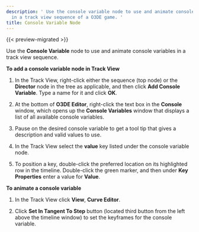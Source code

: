 ```yaml
---
description: ' Use the console variable node to use and animate console variables
  in a track view sequence of a O3DE game. '
title: Console Variable Node
---
```


{{< preview-migrated >}}

Use the **Console Variable** node to use and animate console variables in a track view sequence\.

**To add a console variable node in Track View**

1. In the Track View, right\-click either the sequence \(top node\) or the **Director** node in the tree as applicable, and then click **Add Console Variable**\. Type a name for it and click **OK**\.

1. At the bottom of **O3DE Editor**, right\-click the text box in the **Console** window, which opens up the **Console Variables** window that displays a list of all available console variables\.

1. Pause on the desired console variable to get a tool tip that gives a description and valid values to use\.

1. In the Track View select the **value** key listed under the console variable node\.

1. To position a key, double\-click the preferred location on its highlighted row in the timeline\. Double\-click the green marker, and then under **Key Properties** enter a value for **Value**\.

**To animate a console variable**

1. In the Track View click **View**, **Curve Editor**\.

1. Click **Set In Tangent To Step** button \(located third button from the left above the timeline window\) to set the keyframes for the console variable\.